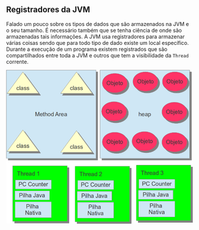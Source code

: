 ## Registradores da JVM



Falado um pouco sobre os tipos de dados que são armazenados na JVM e o seu tamanho. É necessário também que se tenha ciência de onde são armazenadas tais informações. A JVM usa registradores para armazenar várias coisas sendo que para todo tipo de dado existe um local específico. Durante a execução de um programa existem registrados que são compartilhados entre toda a JVM e outros que tem a visibilidade da `Thread` corrente.

![A JVM precisa ser compilada para uma plataforma específica.](imagens/chapter_3_1.png)